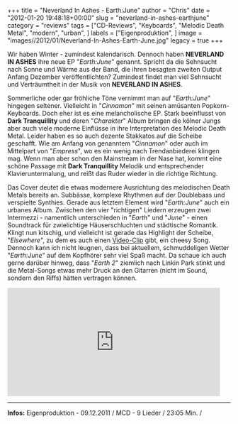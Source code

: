 +++
title = "Neverland In Ashes - Earth:June"
author = "Chris"
date = "2012-01-20 19:48:18+00:00"
slug = "neverland-in-ashes-earthjune"
category = "reviews"
tags = ["CD-Reviews", "Keyboards", "Melodic Death Metal", "modern", "urban", ]
labels = ["Eigenproduktion", ]
image = "images//2012/01/Neverland-In-Ashes-Earth-June.jpg"
legacy = true
+++

Wir haben Winter - zumindest kalendarisch. Dennoch haben **NEVERLAND IN ASHES** ihre neue EP "_Earth:June_" genannt. Spricht da die Sehnsucht nach Sonne und Wärme aus der Band, die ihren besagten zweiten Output Anfang Dezember veröffentlichten? Zumindest findet man viel Sehnsucht und Verträumtheit in der Musik von **NEVERLAND IN ASHES**.

Sommerliche oder gar fröhliche Töne vernimmt man auf "_Earth:June_" hingegen seltener. Vielleicht in "_Cinnamon_" mit seinen amüsanten Popkorn-Keyboards. Doch eher ist es eine melancholische EP. Stark beeinflusst von **Dark Tranquillity** und deren "_Charakter_" Album bringen die kölner Jungs aber auch viele moderne Einflüsse in ihre Interpretation des Melodic Death Metal. Leider haben es so auch dezente Stakkatos auf die Scheibe geschafft. Wie am Anfang von genanntem "_Cinnamon_" oder auch im Mittelpart von "_Empress_", wo es ein wenig nach Trendanbiederei klingen mag. Wenn man aber schon den Mainstream in der Nase hat, kommt eine schöne Passage mit **Dark Tranquillity** Melodik und entsprechender Klavieruntermalung, und reißt das Ruder wieder in die richtige Richtung.

Das Cover deutet die etwas modernere Ausrichtung des melodischen Death Metals bereits an. Subbässe, komplexe Rhythmen auf der Doublebass und verspielte Synthies. Gerade aus letztem Element wird "_Earth:June_" auch ein urbanes Album. Zwischen den vier "richtigen" Liedern erzeugen zwei Intermezzi - namentlich unterschieden in "_Earth_" und "_June_" - einen Soundtrack für zwielichtige Häuserschluchten und städtische Romantik. Klingt nun kitschig, und vielleicht ist gerade das Highlight der Scheibe, "_Elsewhere_", zu dem es auch einen <a href="http://www.youtube.com/watch?v=V_1OrZYOQAs">Video-Clip</a> gibt, ein cheesy Song. Dennoch kann ich nicht leugnen, dass bei aktuellem, schmuddeligen Wetter "_Earth:June_" auf dem Kopfhörer sehr viel Spaß macht. Da schaue ich auch gerne darüber hinweg, dass "_Earth 2_" ziemlich nach Linkin Park stinkt und die Metal-Songs etwas mehr Druck an den Gitarren (nicht im Sound, sondern den Riffs) hätten vertragen können.

<iframe allowfullscreen="" frameborder="0" height="244" src="http://www.youtube.com/embed/V_1OrZYOQAs" width="480"></iframe>



---
**Infos:**
Eigenproduktion - 09.12.2011 / 
MCD - 9 Lieder / 23:05 Min. / 

